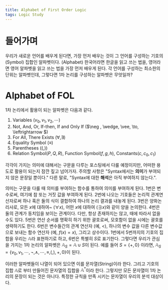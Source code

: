 ```yaml
---
title: Alphabet of First Order Logic
tags: Logic Study
---
```


# 들어가며

우리가 새로운 언어를 배우게 된다면, 가장 먼저 배우는 것이 그 언어를 구성하는 기호의 (Symbol) 집합인 알파벳이다. (Alphabet)
한국어라면 한글을 읽고 쓰는 법을, 영어라면 영어 알파벳을 읽고 쓰는 법을 가장 먼저 배우게 된다.
각 언어를 구성하는 최소한의 단위는 알파벳인데,
그렇다면 1차 논리를 구성하는 알파벳은 무엇일까?

# Alphabet of FOL

1차 논리에서 활용이 되는 알파벳은 다음과 같다.

1. Variables ($v_0 , v_1, v_2, \cdots$)
2. Not, And, Or, If-then, If and Only If ($\neg , \wedge, \vee, \to, \leftrightarrow $)
3. For All, There Exists ($\forall , \exists$)
4. Equality Symbol ($\equiv$)
5. Parentheses ($(, )$)
6. Relation Symbol($P,Q,R$), Function Symbol($f, g, h$), Constants($c, c_0, c_1$) 

각각이 가지는 의미에 대해서는 구문을 다루는 포스팅에서 다룰 예정이지만, 어떠한 용도로 활용이 되는지 잠깐 짚고 넘어가자.
주의할 사항은 "Syntax에서는 **의미**가 부여되지 않은 문장일 뿐이다."
다른 말로, "Syntax에 대한 **해석**은 아직 부여하지 않는다.".

의미는 구문을 다룰 때 의미를 부여하는 함수를 통하여 의미를 부여하게 된다.
1번은 변수로써, 여기에 참 또는 거짓 값을 부여하게 된다.
2번에 나오는 기호들은 논리적 관계연산자로써 하나 혹은 둘의 식이 결합하여 하나의 논리 결과를 내놓게 된다.
3번은 양화논리사로, 모든 $x$에 대하여~ ($\forall x$), 어떤 $x$에 대하여 ($\exists x$)와 같이 양을 논의한다.
4번은 둘의 관계가 동치임을 보이는 관계이다.
다만, 항상 존재하지는 않고, 때에 따라서 없을 수도 있다.
5번은 연산 순서를 명확히 하기 위한 괄호로써, 모호함이 없을 시에는 괄호를 생략하기도 한다.
6번은 변수들간의 관계 연산자 (예, $<$), 하나의 변수 값을 다른 변수값으로 보내는 함수 연산자 (예, $f(x)=x$), 그리고 상수이다.
1번에서 5번까지의 기호의 집합을 우리는 $\mathbb{A}$라 표현하기로 하고, 6번은 특별히 $S$로 표기한다.
그렇다면 우리가 관심을 가지는 1차 논리의 알파벳은 $\mathbb{A}_S = \mathbb{A} \cup S$이 된다.
예를 들어 $S = \left\{+, 0 \right\}$ 이라면, $\mathbb{A}_S = \left\{ v_0, v_1, \cdots, \neg, \wedge, \cdots, \equiv, (, ), +, 0 \right\}$이 된다.

이러한 알파벳들이 나열이 되어 있으면 이를 문자열(String)이라 한다. 
그리고 기호의 집합 $\mathbb{A}$로 부터 만들어진 문자열의 집합을 $\mathbb{A}^*$이라 한다.
그렇지만 모든 문자열이 1차 논리의 문장이 되는 것은 아니다.
특정한 규칙을 만족 시키는 문자열이 우리의 분석 대상이다.